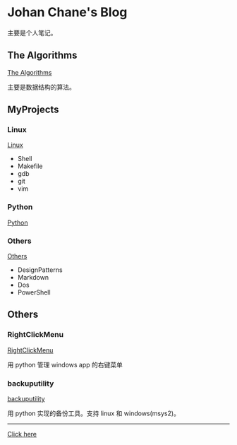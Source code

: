 # Johan Chane's Blog

主要是个人笔记。

## The Algorithms

[The Algorithms](https://github.com/JohanChane/TheAlgorithms)

主要是数据结构的算法。

## MyProjects

### Linux

[Linux](./MyProjects/Linux)

-   Shell
-   Makefile
-   gdb
-   git
-   vim

### Python

[Python](./MyProjects/Python)

### Others

[Others](./MyProjects/Others)

-   DesignPatterns
-   Markdown
-   Dos
-   PowerShell

## Others

### RightClickMenu

[RightClickMenu](./Others/RightClickMenu.py)

用 python 管理 windows app 的右键菜单

### backuputility

[backuputility](./Others/backuputility)

用 python 实现的备份工具。支持 linux 和 windows(msys2)。

---

[Click here](https://github.com/JohanChane/JohanChane.github.io)
